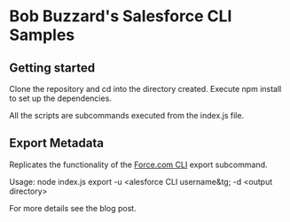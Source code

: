 # Bob Buzzard's Salesforce CLI Samples

## Getting started
Clone the repository and cd into the directory created.
Execute npm install to set up the dependencies.

All the scripts are subcommands executed from the index.js file.

## Export Metadata
Replicates the functionality of the [Force.com CLI](http://force-cli.herokuapp.com/) export subcommand.

Usage: node index.js export -u &lt;alesforce CLI username&tg; -d &lt;output directory&gt;

For more details see the blog post.